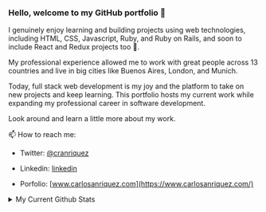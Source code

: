 ### Hello, welcome to my GitHub portfolio 👋

I genuinely enjoy learning and building projects using web technologies, including HTML, CSS, Javascript, Ruby, and Ruby on Rails, and soon to include React and Redux projects too 🚀.

My professional experience allowed me to work with great people across 13 countries and live in big cities like Buenos Aires, London, and Munich. 

Today, full stack web development is my joy and the platform to take on new projects and keep learning. 
This portfolio hosts my current work while expanding my professional career in software development.

Look around and learn a little more about my work.

📫 How to reach me:

- Twitter: [@cranriquez](https://twitter.com/cranriquez)
- Linkedin: [linkedin](https://www.linkedin.com/in/carlosanriquez/)

- Porfolio: [www.carlosanriquez.com](https://www.carlosanriquez.com/)


<details>
  <summary>My Current Github Stats</summary>
  <br>
  
  ![My github stats](https://github-readme-stats.vercel.app/api?username=canriquez&show_icons=true)
</details>

<!--
**canriquez/canriquez** is a ✨ _special_ ✨ repository because its `README.md` (this file) appears on your GitHub profile.

Here are some ideas to get you started:

- 🔭 I’m currently working on ...
- 🌱 I’m currently learning ...
- 👯 I’m looking to collaborate on ...
- 🤔 I’m looking for help with ...
- 💬 Ask me about ...
- 📫 How to reach me: ...
- 😄 Pronouns: ...
- ⚡ Fun fact: ...
-->
